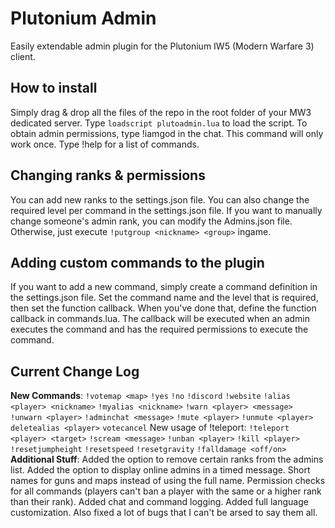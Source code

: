 # Plutonium Admin
Easily extendable admin plugin for the Plutonium IW5 (Modern Warfare 3) client.

## How to install
Simply drag & drop all the files of the repo in the root folder of your MW3 dedicated server. Type ``loadscript plutoadmin.lua`` to load the script. To obtain admin permissions, type !iamgod in the chat. This command will only work once. Type !help for a list of commands.

## Changing ranks & permissions
You can add new ranks to the settings.json file. You can also change the required level per command in the settings.json file. If you want to manually change someone's admin rank, you can modify the Admins.json file. Otherwise, just execute  ``!putgroup <nickname> <group>`` ingame.

## Adding custom commands to the plugin
If you want to add a new command, simply create a command definition in the settings.json file. Set the command name and the level that is required, then set the function callback. When you've done that, define the function callback in commands.lua. The callback will be executed when an admin executes the command and has the required permissions to execute the command.

## Current Change Log
**New Commands**: 
``!votemap <map>``
``!yes``
``!no``
``!discord``
``!website``
``!alias <player> <nickname>``
``!myalias <nickname>``
``!warn <player> <message>``
``!unwarn <player>``
``!adminchat <message>``
``!mute <player>``
``!unmute <player>``
``deletealias <player>``
``votecancel``
New usage of !teleport: ``!teleport <player> <target>``
``!scream <message>``
``!unban <player>``
``!kill <player>``
``!resetjumpheight``
``!resetspeed``
``!resetgravity``
``!falldamage <off/on>``
  **Additional Stuff**: 
  Added the option to remove certain ranks from the admins list.
  Added the option to display online admins in a timed message.
  Short names for guns and maps instead of using the full name.
  Permission checks for all commands (players can't ban a player with the same or a higher rank than their rank).
  Added chat and command logging.
  Added full language customization.
  Also fixed a lot of bugs that I can't be arsed to say them all.
  
